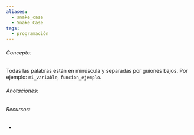 ```yaml
---
aliases:
  - snake_case
  - Snake Case
tags:
  - programación
---
```

###### Concepto:

Todas las palabras están en minúscula y separadas por guiones bajos. Por ejemplo: `mi_variable`, `funcion_ejemplo`.

###### Anotaciones:



###### Recursos:

- 
